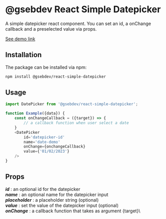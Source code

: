 # @gsebdev React Simple Datepicker

A simple datepicker react component.
You can set an id, a onChange callback and a preselected value via props.


[See demo link](https://gsebdev.github.io/react-simple-datepicker/)
## Installation
The package can be installed via npm:

```bash
npm install @gsebdev/react-simple-datepicker
```
## Usage

```js
import DatePicker from '@gsebdev/react-simple-datepicker';

function Example({data}) {
    const onChangeCallback = ({target}) => {
        // a callback function when user select a date
    }
    <DatePicker
        id='datepicker-id'
        name='date-demo'
        onChange={onchangeCallback}
        value={'01/02/2023'}
    />  
}
```

## Props

***id*** : an optional id for the datepicker \
***name*** : an optional name for the datepicker input\
***placeholder*** : a placeholder string (optional)\
***value*** : set the value of the datepicker input (optional)\
***onChange*** : a callback function that takes as argument {target}\
